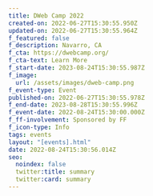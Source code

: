 ```yaml
---
title: DWeb Camp 2022
created-on: 2022-06-27T15:30:55.950Z
updated-on: 2022-06-27T15:30:55.964Z
f_featured: false
f_description: Navarro, CA
f_cta: https://dwebcamp.org/
f_cta-text: Learn More
f_start-date: 2023-08-24T15:30:55.987Z
f_image:
  url: /assets/images/dweb-camp.png
f_event-type: Event
published-on: 2022-06-27T15:30:55.978Z
f_end-date: 2023-08-28T15:30:55.996Z
f_event-date: 2022-08-24T15:30:00.000Z
f_ff-involvement: Sponsored by FF
f_icon-type: Info
tags: events
layout: "[events].html"
date: 2022-08-24T15:30:56.014Z
seo:
  noindex: false
  twitter:title: summary
  twitter:card: summary
---
```

